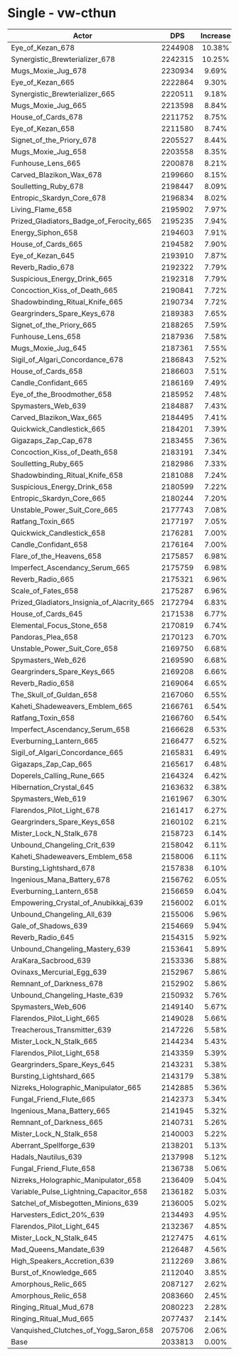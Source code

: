 # Single - vw-cthun
| Actor | DPS | Increase |
|---|:---:|:---:|
|Eye_of_Kezan_678|2244908|10.38%|
|Synergistic_Brewterializer_678|2242315|10.25%|
|Mugs_Moxie_Jug_678|2230934|9.69%|
|Eye_of_Kezan_665|2222864|9.30%|
|Synergistic_Brewterializer_665|2220511|9.18%|
|Mugs_Moxie_Jug_665|2213598|8.84%|
|House_of_Cards_678|2211752|8.75%|
|Eye_of_Kezan_658|2211580|8.74%|
|Signet_of_the_Priory_678|2205527|8.44%|
|Mugs_Moxie_Jug_658|2203558|8.35%|
|Funhouse_Lens_665|2200878|8.21%|
|Carved_Blazikon_Wax_678|2199660|8.15%|
|Soulletting_Ruby_678|2198447|8.09%|
|Entropic_Skardyn_Core_678|2196834|8.02%|
|Living_Flame_658|2195902|7.97%|
|Prized_Gladiators_Badge_of_Ferocity_665|2195235|7.94%|
|Energy_Siphon_658|2194603|7.91%|
|House_of_Cards_665|2194582|7.90%|
|Eye_of_Kezan_645|2193910|7.87%|
|Reverb_Radio_678|2192322|7.79%|
|Suspicious_Energy_Drink_665|2192318|7.79%|
|Concoction_Kiss_of_Death_665|2190841|7.72%|
|Shadowbinding_Ritual_Knife_665|2190734|7.72%|
|Geargrinders_Spare_Keys_678|2189383|7.65%|
|Signet_of_the_Priory_665|2188265|7.59%|
|Funhouse_Lens_658|2187936|7.58%|
|Mugs_Moxie_Jug_645|2187361|7.55%|
|Sigil_of_Algari_Concordance_678|2186843|7.52%|
|House_of_Cards_658|2186603|7.51%|
|Candle_Confidant_665|2186169|7.49%|
|Eye_of_the_Broodmother_658|2185952|7.48%|
|Spymasters_Web_639|2184887|7.43%|
|Carved_Blazikon_Wax_665|2184495|7.41%|
|Quickwick_Candlestick_665|2184201|7.39%|
|Gigazaps_Zap_Cap_678|2183455|7.36%|
|Concoction_Kiss_of_Death_658|2183191|7.34%|
|Soulletting_Ruby_665|2182986|7.33%|
|Shadowbinding_Ritual_Knife_658|2181088|7.24%|
|Suspicious_Energy_Drink_658|2180599|7.22%|
|Entropic_Skardyn_Core_665|2180244|7.20%|
|Unstable_Power_Suit_Core_665|2177743|7.08%|
|Ratfang_Toxin_665|2177197|7.05%|
|Quickwick_Candlestick_658|2176281|7.00%|
|Candle_Confidant_658|2176164|7.00%|
|Flare_of_the_Heavens_658|2175857|6.98%|
|Imperfect_Ascendancy_Serum_665|2175759|6.98%|
|Reverb_Radio_665|2175321|6.96%|
|Scale_of_Fates_658|2175287|6.96%|
|Prized_Gladiators_Insignia_of_Alacrity_665|2172794|6.83%|
|House_of_Cards_645|2171538|6.77%|
|Elemental_Focus_Stone_658|2170819|6.74%|
|Pandoras_Plea_658|2170123|6.70%|
|Unstable_Power_Suit_Core_658|2169750|6.68%|
|Spymasters_Web_626|2169590|6.68%|
|Geargrinders_Spare_Keys_665|2169208|6.66%|
|Reverb_Radio_658|2169064|6.65%|
|The_Skull_of_Guldan_658|2167060|6.55%|
|Kaheti_Shadeweavers_Emblem_665|2166761|6.54%|
|Ratfang_Toxin_658|2166760|6.54%|
|Imperfect_Ascendancy_Serum_658|2166628|6.53%|
|Everburning_Lantern_665|2166477|6.52%|
|Sigil_of_Algari_Concordance_665|2165831|6.49%|
|Gigazaps_Zap_Cap_665|2165617|6.48%|
|Doperels_Calling_Rune_665|2164324|6.42%|
|Hibernation_Crystal_645|2163632|6.38%|
|Spymasters_Web_619|2161967|6.30%|
|Flarendos_Pilot_Light_678|2161417|6.27%|
|Geargrinders_Spare_Keys_658|2160102|6.21%|
|Mister_Lock_N_Stalk_678|2158723|6.14%|
|Unbound_Changeling_Crit_639|2158042|6.11%|
|Kaheti_Shadeweavers_Emblem_658|2158006|6.11%|
|Bursting_Lightshard_678|2157838|6.10%|
|Ingenious_Mana_Battery_678|2156762|6.05%|
|Everburning_Lantern_658|2156659|6.04%|
|Empowering_Crystal_of_Anubikkaj_639|2156002|6.01%|
|Unbound_Changeling_All_639|2155006|5.96%|
|Gale_of_Shadows_639|2154669|5.94%|
|Reverb_Radio_645|2154315|5.92%|
|Unbound_Changeling_Mastery_639|2153641|5.89%|
|AraKara_Sacbrood_639|2153336|5.88%|
|Ovinaxs_Mercurial_Egg_639|2152967|5.86%|
|Remnant_of_Darkness_678|2152902|5.86%|
|Unbound_Changeling_Haste_639|2150932|5.76%|
|Spymasters_Web_606|2149140|5.67%|
|Flarendos_Pilot_Light_665|2149028|5.66%|
|Treacherous_Transmitter_639|2147226|5.58%|
|Mister_Lock_N_Stalk_665|2144234|5.43%|
|Flarendos_Pilot_Light_658|2143359|5.39%|
|Geargrinders_Spare_Keys_645|2143231|5.38%|
|Bursting_Lightshard_665|2143179|5.38%|
|Nizreks_Holographic_Manipulator_665|2142885|5.36%|
|Fungal_Friend_Flute_665|2142373|5.34%|
|Ingenious_Mana_Battery_665|2141945|5.32%|
|Remnant_of_Darkness_665|2140731|5.26%|
|Mister_Lock_N_Stalk_658|2140003|5.22%|
|Aberrant_Spellforge_639|2138201|5.13%|
|Hadals_Nautilus_639|2137998|5.12%|
|Fungal_Friend_Flute_658|2136738|5.06%|
|Nizreks_Holographic_Manipulator_658|2136409|5.04%|
|Variable_Pulse_Lightning_Capacitor_658|2136182|5.03%|
|Satchel_of_Misbegotten_Minions_639|2136005|5.02%|
|Harvesters_Edict_20%_639|2134493|4.95%|
|Flarendos_Pilot_Light_645|2132367|4.85%|
|Mister_Lock_N_Stalk_645|2127475|4.61%|
|Mad_Queens_Mandate_639|2126487|4.56%|
|High_Speakers_Accretion_639|2112269|3.86%|
|Burst_of_Knowledge_665|2112040|3.85%|
|Amorphous_Relic_665|2087127|2.62%|
|Amorphous_Relic_658|2083660|2.45%|
|Ringing_Ritual_Mud_678|2080223|2.28%|
|Ringing_Ritual_Mud_665|2077437|2.14%|
|Vanquished_Clutches_of_Yogg_Saron_658|2075706|2.06%|
|Base|2033813|0.00%|
